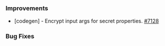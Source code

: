 ### Improvements


  
- [codegen] - Encrypt input args for secret properties.
  [#7128](https://github.com/pulumi/pulumi/pull/7128)

### Bug Fixes

